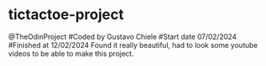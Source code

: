 # tictactoe-project
@TheOdinProject 
#Coded by Gustavo Chiele
#Start date 07/02/2024
#Finished at 12/02/2024
Found it really beautiful, had to look some youtube videos to be able to make this project.